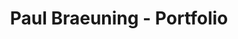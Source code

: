 ---
title: 'Paul Braeuning - Portfolio'
url: 'https://about.paulgo.io'
tags: ['student', 'computer science', 'docker']
nsfw: false
rss: false
---